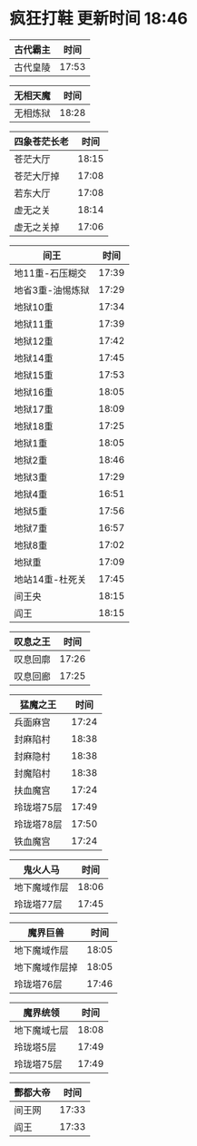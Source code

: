# 疯狂打鞋 更新时间 18:46

| 古代霸主   | 时间    |
|--------|-------|
| 古代皇陵 | 17:53 |

| 无相天魔   | 时间    |
|--------|-------|
| 无相炼狱 | 18:28 |

| 四象苍茫长老   | 时间    |
|--------|-------|
| 苍茫大厅 | 18:15 |
| 苍茫大厅掉 | 17:08 |
| 若东大厅 | 17:08 |
| 虚无之关 | 18:14 |
| 虚无之关掉 | 17:06 |

| 间王   | 时间    |
|--------|-------|
| 地11重-石压糊交 | 17:39 |
| 地省3重-油惕炼狱 | 17:29 |
| 地狱10重 | 17:34 |
| 地狱11重 | 17:39 |
| 地狱12重 | 17:42 |
| 地狱14重 | 17:45 |
| 地狱15重 | 17:53 |
| 地狱16重 | 18:05 |
| 地狱17重 | 18:09 |
| 地狱18重 | 17:25 |
| 地狱1重 | 18:05 |
| 地狱2重 | 18:46 |
| 地狱3重 | 17:29 |
| 地狱4重 | 16:51 |
| 地狱5重 | 17:56 |
| 地狱7重 | 16:57 |
| 地狱8重 | 17:02 |
| 地狱重 | 17:09 |
| 地站14重-杜死关 | 17:45 |
| 间王央 | 18:15 |
| 阎王 | 18:15 |

| 叹息之王   | 时间    |
|--------|-------|
| 叹息回廓 | 17:26 |
| 叹息回廊 | 17:25 |

| 猛魔之王   | 时间    |
|--------|-------|
| 兵面麻宫 | 17:24 |
| 封麻陷村 | 18:38 |
| 封麻隐村 | 18:38 |
| 封魔陷村 | 18:38 |
| 扶血魔宫 | 17:24 |
| 玲珑塔75层 | 17:49 |
| 玲珑塔78层 | 17:50 |
| 铁血魔宫 | 17:24 |

| 鬼火人马   | 时间    |
|--------|-------|
| 地下魔域作层 | 18:06 |
| 玲珑塔77层 | 17:45 |

| 魔界巨兽   | 时间    |
|--------|-------|
| 地下魔域作层 | 18:05 |
| 地下魔域作层掉 | 18:05 |
| 玲珑塔76层 | 17:46 |

| 魔界统领   | 时间    |
|--------|-------|
| 地下魔域七层 | 18:08 |
| 玲珑塔5层 | 17:49 |
| 玲珑塔75层 | 17:49 |

| 酆都大帝   | 时间    |
|--------|-------|
| 间王网 | 17:33 |
| 阎王 | 17:33 |